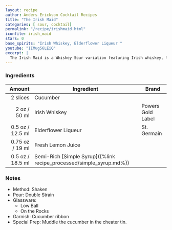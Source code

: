 ```yaml
---
layout: recipe
author: Anders Erickson Cocktail Recipes
title: "The Irish Maid"
categories: [ sour, cocktail]
permalink: "/recipe/irishmaid.html"
iconfile: irish_maid
stars: 0
base_spirits: "Irish Whiskey, Elderflower Liqueur "
youtube: "IIMug56LEiQ"
excerpt: |
  The Irish Maid is a Whiskey Sour variation featuring Irish whiskey, lemon juice and fresh cucumber. It makes the case for whiskey as a summer drink.
---
```


### Ingredients

|   Amount | Ingredient                                                | Brand             |
| -------: | --------------------------------------------------------- | ----------------- |
| 2 slices | Cucumber                                                  |
|     2 oz / 50 ml | Irish Whiskey                                             | Powers Gold Label |
|   0.5 oz / 12.5 ml | Elderflower Liqueur                                       | St. Germain       |
|  0.75 oz / 19 ml | Fresh Lemon Juice                                         |
|   0.5 oz / 18.5 ml | Semi-Rich [Simple Syrup]({%link recipe_processed/simple_syrup.md%}) |

### Notes

- Method: Shaken
- Pour: Double Strain
- Glassware:
  - Low Ball
  - On the Rocks
- Garnish: Cucumber ribbon
- Special Prep: Muddle the cucumber in the cheater tin.
